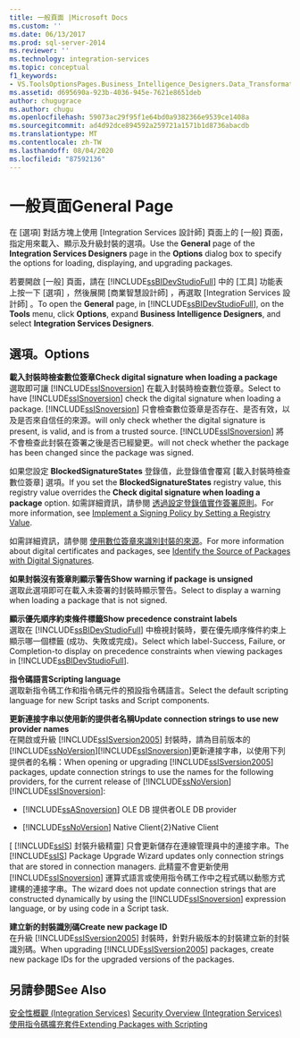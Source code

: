 ```yaml
---
title: 一般頁面 |Microsoft Docs
ms.custom: ''
ms.date: 06/13/2017
ms.prod: sql-server-2014
ms.reviewer: ''
ms.technology: integration-services
ms.topic: conceptual
f1_keywords:
- VS.ToolsOptionsPages.Business_Intelligence_Designers.Data_Transformation_Designers.General
ms.assetid: d695690a-923b-4036-945e-7621e8651deb
author: chugugrace
ms.author: chugu
ms.openlocfilehash: 59073ac29f95f1e64bd0a9382366e9539ce1408a
ms.sourcegitcommit: ad4d92dce894592a259721a1571b1d8736abacdb
ms.translationtype: MT
ms.contentlocale: zh-TW
ms.lasthandoff: 08/04/2020
ms.locfileid: "87592136"
---
```

# <a name="general-page"></a><span data-ttu-id="e90e4-102">一般頁面</span><span class="sxs-lookup"><span data-stu-id="e90e4-102">General Page</span></span>
  <span data-ttu-id="e90e4-103">在 [選項] 對話方塊上使用 [Integration Services 設計師] 頁面上的 [一般] 頁面，指定用來載入、顯示及升級封裝的選項。</span><span class="sxs-lookup"><span data-stu-id="e90e4-103">Use the **General** page of the **Integration Services Designers** page in the **Options** dialog box to specify the options for loading, displaying, and upgrading packages.</span></span>  
  
 <span data-ttu-id="e90e4-104">若要開啟 [一般]  頁面，請在 [!INCLUDE[ssBIDevStudioFull](../includes/ssbidevstudiofull-md.md)] 中的 [工具]  功能表上按一下 [選項]  ，然後展開 [商業智慧設計師]  ，再選取 [Integration Services 設計師]  。</span><span class="sxs-lookup"><span data-stu-id="e90e4-104">To open the **General** page, in [!INCLUDE[ssBIDevStudioFull](../includes/ssbidevstudiofull-md.md)], on the **Tools** menu, click **Options**, expand **Business Intelligence Designers**, and select **Integration Services Designers**.</span></span>  
  
## <a name="options"></a><span data-ttu-id="e90e4-105">選項。</span><span class="sxs-lookup"><span data-stu-id="e90e4-105">Options</span></span>  
 <span data-ttu-id="e90e4-106">**載入封裝時檢查數位簽章**</span><span class="sxs-lookup"><span data-stu-id="e90e4-106">**Check digital signature when loading a package**</span></span>  
 <span data-ttu-id="e90e4-107">選取即可讓 [!INCLUDE[ssISnoversion](../includes/ssisnoversion-md.md)] 在載入封裝時檢查數位簽章。</span><span class="sxs-lookup"><span data-stu-id="e90e4-107">Select to have [!INCLUDE[ssISnoversion](../includes/ssisnoversion-md.md)] check the digital signature when loading a package.</span></span> [!INCLUDE[ssISnoversion](../includes/ssisnoversion-md.md)] <span data-ttu-id="e90e4-108">只會檢查數位簽章是否存在、是否有效，以及是否來自信任的來源。</span><span class="sxs-lookup"><span data-stu-id="e90e4-108">will only check whether the digital signature is present, is valid, and is from a trusted source.</span></span> [!INCLUDE[ssISnoversion](../includes/ssisnoversion-md.md)] <span data-ttu-id="e90e4-109">將不會檢查此封裝在簽署之後是否已經變更。</span><span class="sxs-lookup"><span data-stu-id="e90e4-109">will not check whether the package has been changed since the package was signed.</span></span>  
  
 <span data-ttu-id="e90e4-110">如果您設定 **BlockedSignatureStates** 登錄值，此登錄值會覆寫 [載入封裝時檢查數位簽章]  選項。</span><span class="sxs-lookup"><span data-stu-id="e90e4-110">If you set the **BlockedSignatureStates** registry value, this registry value overrides the **Check digital signature when loading a package** option.</span></span> <span data-ttu-id="e90e4-111">如需詳細資訊，請參閱 [透過設定登錄值實作簽署原則](implement-a-signing-policy-by-setting-a-registry-value.md)。</span><span class="sxs-lookup"><span data-stu-id="e90e4-111">For more information, see [Implement a Signing Policy by Setting a Registry Value](implement-a-signing-policy-by-setting-a-registry-value.md).</span></span>  
  
 <span data-ttu-id="e90e4-112">如需詳細資訊，請參閱 [使用數位簽章來識別封裝的來源](security/identify-the-source-of-packages-with-digital-signatures.md)。</span><span class="sxs-lookup"><span data-stu-id="e90e4-112">For more information about digital certificates and packages, see [Identify the Source of Packages with Digital Signatures](security/identify-the-source-of-packages-with-digital-signatures.md).</span></span>  
  
 <span data-ttu-id="e90e4-113">**如果封裝沒有簽章則顯示警告**</span><span class="sxs-lookup"><span data-stu-id="e90e4-113">**Show warning if package is unsigned**</span></span>  
 <span data-ttu-id="e90e4-114">選取此選項即可在載入未簽署的封裝時顯示警告。</span><span class="sxs-lookup"><span data-stu-id="e90e4-114">Select to display a warning when loading a package that is not signed.</span></span>  
  
 <span data-ttu-id="e90e4-115">**顯示優先順序約束條件標籤**</span><span class="sxs-lookup"><span data-stu-id="e90e4-115">**Show precedence constraint labels**</span></span>  
 <span data-ttu-id="e90e4-116">選取在 [!INCLUDE[ssBIDevStudioFull](../includes/ssbidevstudiofull-md.md)] 中檢視封裝時，要在優先順序條件約束上顯示哪一個標籤 (成功、失敗或完成)。</span><span class="sxs-lookup"><span data-stu-id="e90e4-116">Select which label-Success, Failure, or Completion-to display on precedence constraints when viewing packages in [!INCLUDE[ssBIDevStudioFull](../includes/ssbidevstudiofull-md.md)].</span></span>  
  
 <span data-ttu-id="e90e4-117">**指令碼語言**</span><span class="sxs-lookup"><span data-stu-id="e90e4-117">**Scripting language**</span></span>  
 <span data-ttu-id="e90e4-118">選取新指令碼工作和指令碼元件的預設指令碼語言。</span><span class="sxs-lookup"><span data-stu-id="e90e4-118">Select the default scripting language for new Script tasks and Script components.</span></span>  
  
 <span data-ttu-id="e90e4-119">**更新連接字串以使用新的提供者名稱**</span><span class="sxs-lookup"><span data-stu-id="e90e4-119">**Update connection strings to use new provider names**</span></span>  
 <span data-ttu-id="e90e4-120">在開啟或升級 [!INCLUDE[ssISversion2005](../includes/ssisversion2005-md.md)] 封裝時，請為目前版本的 [!INCLUDE[ssNoVersion](../includes/ssnoversion-md.md)][!INCLUDE[ssISnoversion](../includes/ssisnoversion-md.md)]更新連接字串，以使用下列提供者的名稱：</span><span class="sxs-lookup"><span data-stu-id="e90e4-120">When opening or upgrading [!INCLUDE[ssISversion2005](../includes/ssisversion2005-md.md)] packages, update connection strings to use the names for the following providers, for the current release of [!INCLUDE[ssNoVersion](../includes/ssnoversion-md.md)][!INCLUDE[ssISnoversion](../includes/ssisnoversion-md.md)]:</span></span>  
  
-   [!INCLUDE[ssASnoversion](../includes/ssasnoversion-md.md)] <span data-ttu-id="e90e4-121">OLE DB 提供者</span><span class="sxs-lookup"><span data-stu-id="e90e4-121">OLE DB provider</span></span>  
  
-   [!INCLUDE[ssNoVersion](../includes/ssnoversion-md.md)] <span data-ttu-id="e90e4-122">Native Client{2}</span><span class="sxs-lookup"><span data-stu-id="e90e4-122">Native Client</span></span>  
  
 <span data-ttu-id="e90e4-123">[ [!INCLUDE[ssIS](../includes/ssis-md.md)] 封裝升級精靈] 只會更新儲存在連線管理員中的連接字串。</span><span class="sxs-lookup"><span data-stu-id="e90e4-123">The [!INCLUDE[ssIS](../includes/ssis-md.md)] Package Upgrade Wizard updates only connection strings that are stored in connection managers.</span></span> <span data-ttu-id="e90e4-124">此精靈不會更新使用 [!INCLUDE[ssISnoversion](../includes/ssisnoversion-md.md)] 運算式語言或使用指令碼工作中之程式碼以動態方式建構的連接字串。</span><span class="sxs-lookup"><span data-stu-id="e90e4-124">The wizard does not update connection strings that are constructed dynamically by using the [!INCLUDE[ssISnoversion](../includes/ssisnoversion-md.md)] expression language, or by using code in a Script task.</span></span>  
  
 <span data-ttu-id="e90e4-125">**建立新的封裝識別碼**</span><span class="sxs-lookup"><span data-stu-id="e90e4-125">**Create new package ID**</span></span>  
 <span data-ttu-id="e90e4-126">在升級 [!INCLUDE[ssISversion2005](../includes/ssisversion2005-md.md)] 封裝時，針對升級版本的封裝建立新的封裝識別碼。</span><span class="sxs-lookup"><span data-stu-id="e90e4-126">When upgrading [!INCLUDE[ssISversion2005](../includes/ssisversion2005-md.md)] packages, create new package IDs for the upgraded versions of the packages.</span></span>  
  
## <a name="see-also"></a><span data-ttu-id="e90e4-127">另請參閱</span><span class="sxs-lookup"><span data-stu-id="e90e4-127">See Also</span></span>  
 <span data-ttu-id="e90e4-128">[安全性概觀 (Integration Services)](security/security-overview-integration-services.md) </span><span class="sxs-lookup"><span data-stu-id="e90e4-128">[Security Overview &#40;Integration Services&#41;](security/security-overview-integration-services.md) </span></span>  
 [<span data-ttu-id="e90e4-129">使用指令碼擴充套件</span><span class="sxs-lookup"><span data-stu-id="e90e4-129">Extending Packages with Scripting</span></span>](extending-packages-scripting/extending-packages-with-scripting.md)  
  
  
